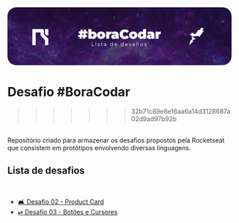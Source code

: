 <img src="./img/boracodar.jpg" style="border-radius: 20px">

# Desafio #BoraCodar
>>>>>>> 32b71c89e8e16aa6a14d3128687a02d9ad97b92b
<br>
Repositório criado para armazenar os desafios propostos pela Rocketseat que consistem em protótipos envolvendo diversas linguagens.
<br>
<h2>Lista de desafios</h2>
<br>
<ul>
    <li><a href="https://chshc0.csb.app/">🛋 Desafio 02 - Product Card</a></li>
    <li><a href="">⏯ Desafio 03 - Botões e Cursores</a></li>
</ul>
<br>
